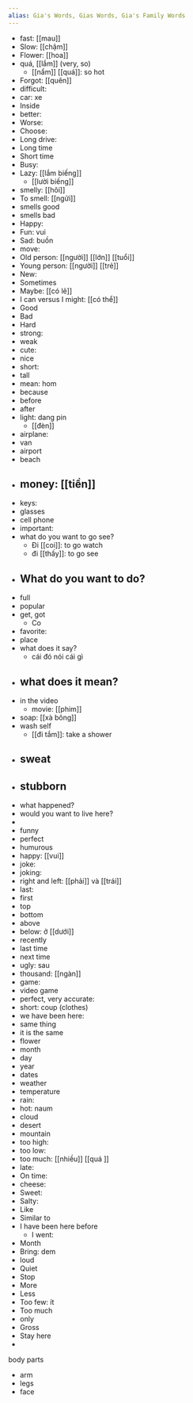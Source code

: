 ```yaml
---
alias: Gia's Words, Gias Words, Gia's Family Words
---
```

- fast: [[mau]]
- Slow: [[chậm]] 
- Flower: [[hoa]]
- quá, [[lắm]] (very, so)
	- [[nẩm]] [[quá]]: so hot
- Forgot: [[quên]]
- difficult: 
- car: xe
- Inside
- better: 
- Worse: 
- Choose: 
- Long drive: 
- Long time
- Short time
- Busy: 
- Lazy: [[lắm biếng]] 
	- [[lười biếng]]
- smelly: [[hôi]]
- To smell: [[ngửi]]
- smells good
- smells bad
- Happy: 
- Fun: vui
- Sad: buồn 
- move: 
- Old person: [[người]] [[lớn]] [[tuổi]] 
- Young person: [[người]] [[trẻ]] 
- New: 
- Sometimes
- Maybe: [[có lẽ]]
- I can versus I might: [[có thể]]
- Good
- Bad
- Hard
- strong: 
- weak
- cute: 
- nice
- short: 
- tall
- mean: hom
- because
- before
- after
- light: dang pin
	- [[đèn]]
- airplane: 
- van
- airport
- beach
- money: [[tiền]] 
	- 
- keys: 
- glasses
- cell phone
- important: 
- what do you want to go see?
	- Đi [[coi]]: to go watch
	- đi [[thấy]]: to go see
- What do you want to do?
	- 
- full
- popular
- get, got
	- Co
- favorite: 
- place
- what does it say?
	- cái đó nói cái gì 
- what does it mean?
	- 
- in the video
	- movie: [[phim]]
- soap: [[xà bông]] 
- wash self
	- [[đi tắm]]: take a shower
- sweat
	- 
- stubborn
	- 
- what happened?
- would you want to live here?
- 
- funny
- perfect
- humurous
- happy: [[vui]]
- joke: 
- joking: 
- right and left: [[phải]] và [[trái]]
- last: 
- first
- top
- bottom
- above
- below: ở [[dưới]]
- recently
- last time
- next time
- ugly: sau
- thousand: [[ngàn]]
- game: 
- video game
- perfect, very accurate: 
- short: coup (clothes)
- we have been here: 
- same thing
- it is the same
- flower
- month
- day 
- year
- dates
- weather
- temperature
- rain:
- hot: naum
- cloud
- desert
- mountain
- too high: 
- too low: 
- too much: [[nhiều]] [[quá ]]
- late: 
- On time: 
- cheese: 
- Sweet: 
- Salty: 
- Like
- Similar to
- I have been here before
	- I went: 
- Month
- Bring: dem
- loud
- Quiet
- Stop
- More
- Less
- Too few: ít
- Too much
- only
- Gross
- Stay here
- 


body parts
- arm
- legs
- face